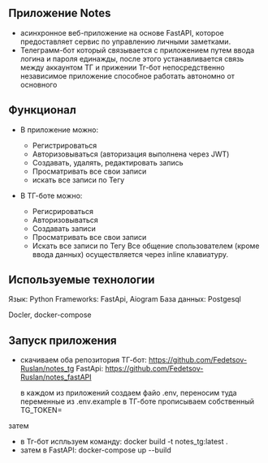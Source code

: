 ## Приложение Notes 
- асинхронное веб-приложение на основе FastAPI, которое предоставляет сервис по управлению личными заметками.
- Телеграмм-бот который связывается с приложением путем ввода логина и пароля единажды, после этого устанавливается связь между аккаунтом ТГ и прижении 
Тг-бот непосредственно независимое приложение способное работать автономно от основного 
## Функционал
- В приложение можно:
    - Регистрироваться
    - Авторизовываться (авторизация выполнена через JWT)
    - Создавать, удалять, редактировать запись
    - Просматривать все свои записи
    - искать все записи по Тегу

- В ТГ-боте можно:
    - Регисрироваться
    - Авторизовываться
    - Создавать записи
    - Просматривать все свои записи
    - Искать все записи по Тегу
Все общение спользователем (кроме ввода данных) осуществляется через inline клавиатуру.

## Используемые технологии 
Язык: Python
Frameworks: FastApi, Aiogram
База данных: Postgesql

Docler, docker-compose

## Запуск приложения
- скачиваем оба репозитория 
    ТГ-бот: https://github.com/Fedetsov-Ruslan/notes_tg
    FastApi: https://github.com/Fedetsov-Ruslan/notes_fastAPI

    в каждом из приложений создаем файо .env, переносим туда переменные из .env.example
    в ТГ-боте прописываем собственный TG_TOKEN= 
    
затем
- в Тг-бот испльзуем команду:  docker build -t notes_tg:latest . 
- затем в FastAPI: docker-compose up --build 
